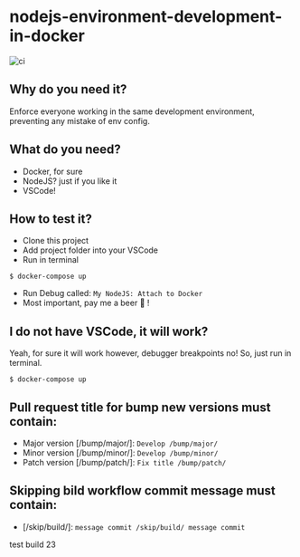 # nodejs-environment-development-in-docker

![ci](https://github.com/betorobson/nodejs-environment-development-in-docker/workflows/ci/badge.svg?branch=master)

## Why do you need it?
Enforce everyone working in the same development environment, preventing any mistake of env config.

## What do you need?
 - Docker, for sure
 - NodeJS? just if you like it
 - VSCode!

## How to test it?
 - Clone this project
 - Add project folder into your VSCode
 - Run in terminal
```
$ docker-compose up
```
 - Run Debug called: `My NodeJS: Attach to Docker`
 - Most important, pay me a beer 🍺 !

## I do not have VSCode, it will work?
Yeah, for sure it will work however, debugger breakpoints no!
So, just run in terminal.
```
$ docker-compose up
```

## Pull request title for bump new versions must contain:
 - Major version [/bump/major/]: `Develop /bump/major/`
 - Minor version [/bump/minor/]: `Develop /bump/minor/`
 - Patch version [/bump/patch/]: `Fix title /bump/patch/`

## Skipping bild workflow commit message must contain:
 - [/skip/build/]: `message commit /skip/build/ message commit`

test build 23
